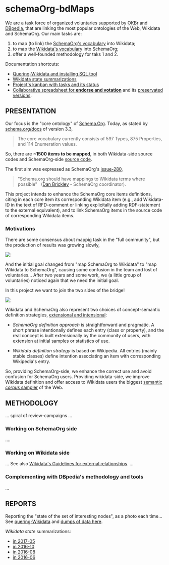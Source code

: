 # schemaOrg-bdMaps

We are a task force of organized voluntaries supported by [OKBr](http://ok.org.br) and [DBpedia](http://www.dbpedia-spotlight.org), that are linking the most popular ontologies of the Web, Wikidata and SchemaOrg.  Our main tasks are:
1. to map (to link) the [SchemaOrg's vocabulary](https://schema.org/) into Wikidata;
2. to map  the [Wikidata's vocabulary](https://Wikidata.org/) into SchemaOrg;
3. offer a well-founded methodology for taks 1 and 2.

Documentation shortcuts:

* [Quering-Wikidata and installing SQL tool](docs/quering-Wikidata.md)
* [Wikidata state summarizations](docs/reports.md)
* [Project's kanban with tasks and its status](https://github.com/okfn-brasil/schemaOrg-Wikidata-Map/projects/1)
* [Collaborative spreadsheet for **endorse and votation**](https://docs.google.com/spreadsheets/d/1NjJNKzeTKXk6xiYdLv9iKCvvR68SOTGni90nZXjMJJ0/edit#gid=625350896) and its [preservated versions](data/wd2schema-std.csv).

## PRESENTATION
Our focus is  the "core ontology" of [Schema.Org](http://schema.org). Today, as stated by [schema.org/docs](http://schema.org/docs/schemas.html) of version 3.3,

> The core vocabulary currently consists of 597 Types, 875 Properties, and 114 Enumeration values.

So, there are **~1500 items to be mapped**, in both Wikidata-side source codes and SchemaOrg-side [source code](https://github.com/schemaorg/schemaorg/blob/master/data/releases/3.3).

The first aim was expressed as SchemaOrg's [issue-280](https://github.com/schemaorg/schemaorg/issues/280), 
> "Schema.org should have mappings to Wikidata terms where possible" &nbsp; ([Dan Brickley](https://github.com/danbri) - SchemaOrg coordinator).

This project intends to enhance the SchemaOrg core items definitions, citing in each core item its corresponding Wikidata item (e.g., add Wikidata-ID in the text of RFD-comment or linking explicitally adding RDF-statement to the external equivalent), and to link SchemaOrg items in the source code of corresponding Wikidata items.

### Motivations

There are some consensus about mappig task in the "full community", but the production of results was growing slowly,

![](assets/taskAim-480px.png)

And the initial goal changed from "map SchemaOrg to Wikidata" to "map Wikidata to SchemaOrg", causing some confusion in the team and lost of voluntaries... After two years and some work, we (a little group of voluntaries) noticed again that we need the initial goal.

In this project we want to join the two sides of the bridge!

![](assets/Wd2Sc-bridge-fail.jpg)

Wikidata and SchemaOrg also represent two choices of concept-semantic definition strategies, [extensional and intensional](https://en.wikipedia.org/wiki/Extensional_and_intensional_definitions):

* *SchemaOrg definition approach* is straightforward and pragmatic. A short phrase intentionally defines each entry (class or property), and the real concept is built extensionally by the community of users, with extension at initial samples or statistics of use.

* *Wikidata definition strategy* is based on Wikipedia. All entries (mainly stable classes) define intention associating an item with corresponding Wikipedia's entry.

So, providing SchemaOrg-side, we enhance the correct use and avoid confusion for SchemaOrg users.  Providing wikidata-side, we improve Wikidata definition and offer access to Wikidata users the biggest [semantic *corpus* sampler](https://en.wikipedia.org/wiki/Corpus_linguistics) of the Web.

## METHODOLOGY
... spiral of review-campaigns ...

### Working on SchemaOrg side

....

### Working on Wikidata side
...
See  also [Wikidata's Guidelines for external relationships](https://www.wikidata.org/wiki/Help:Statements/Guidelines_for_external_relationships#schema_case).
...

### Complementing with DBpedia's methodology and tools

...

## REPORTS
Reporting the "state of the set of interesting nodes", as a photo each time... See [quering-Wikidata](quering-Wikidata.md#summarizations) and [dumps of data here](data). 

*Wikidata state* summarizations:

  - [in 2017-05](docs/reports.md#in-2017-05)
  - [in 2016-10](docs/reports.md#in-2016-10)
  - [in 2016-08](docs/reports.md#in-2016-08)
  - [in 2016-06](docs/reports.md#in-2016-06)




